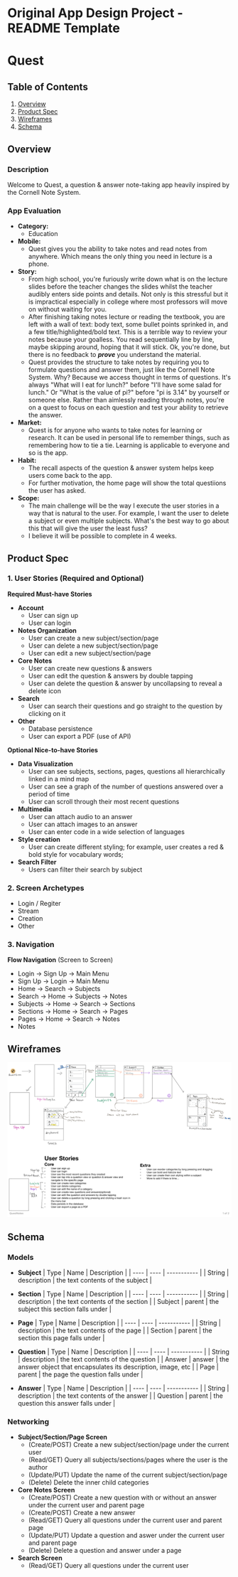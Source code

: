 Original App Design Project - README Template
===

# Quest

## Table of Contents
1. [Overview](#Overview)
1. [Product Spec](#Product-Spec)
1. [Wireframes](#Wireframes)
2. [Schema](#Schema)

## Overview

### Description
Welcome to Quest, a question & answer note-taking app heavily inspired by the Cornell Note System.

### App Evaluation
- **Category:** 
    - Education
- **Mobile:** 
    - Quest gives you the ability to take notes and read notes from anywhere. Which means the only thing you need in lecture is a phone. 
- **Story:**
    - From high school, you're furiously write down what is on the lecture slides before the teacher changes the slides whilst the teacher audibly enters side points and details. Not only is this stressful but it is impractical especially in college where most professors will move on without waiting for you.
    - After finishing taking notes lecture or reading the textbook, you are left with a wall of text: body text, some bullet points sprinked in, and a few title/highlighted/bold text. This is a terrible way to review your notes because your goalless. You read sequentially line by line, maybe skipping around, hoping that it will stick. Ok, you're done, but there is no feedback to ***prove*** you understand the material.
    - Quest provides the structure to take notes by requiring you to formulate questions and answer them, just like the Cornell Note System. Why? Because we access thought in terms of questions. It's always "What will I eat for lunch?" before "I'll have some salad for lunch." Or "What is the value of pi?" before "pi is 3.14" by yourself or someone else. Rather than aimlessly reading through notes, you're on a quest to focus on each question and test your ability to retrieve the answer.
- **Market:**
    - Quest is for anyone who wants to take notes for learning or research. It can be used in personal life to remember things, such as remembering how to tie a tie. Learning is applicable to everyone and so is the app.
- **Habit:**
    - The recall aspects of the question & answer system helps keep users come back to the app. 
    - For further motivation, the home page will show the total questiions the user has asked.
- **Scope:**
    - The main challenge will be the way I execute the user stories in a way that is natural to the user. For example, I want the user to delete a subject or even multiple subjects. What's the best way to go about this that will give the user the least fuss? 
    - I believe it will be possible to complete in 4 weeks. 

## Product Spec

### 1. User Stories (Required and Optional)

**Required Must-have Stories**

* **Account**
  * User can sign up
  * User can login
* **Notes Organization**
  * User can create a new subject/section/page
  * User can delete a new subject/section/page
  * User can edit a new subject/section/page
* **Core Notes**
  * User can create new questions & answers
  * User can edit the question & answers by double tapping
  * User can delete the question & answer by uncollapsing to reveal a delete icon
* **Search**
  * User can search their questions and go straight to the question by clicking on it
* **Other**
  * Database persistence
  * User can export a PDF (use of API)

**Optional Nice-to-have Stories**
* **Data Visualization**
    * User can see subjects, sections, pages, questions all hierarchically linked in a mind map
    * User can see a graph of the number of questions answered over a period of time
    * User can scroll through their most recent questions
* **Multimedia**
    *  User can attach audio to an answer
    *  User can attach images to an answer
    *  User can enter code in a wide selection of languages
* **Style creation**
    * User can create different styling; for example, user creates a red & bold style for vocabulary words;
* **Search Filter**
    * Users can filter their search by subject

### 2. Screen Archetypes

* Login / Regiter
* Stream
* Creation
* Other
    

### 3. Navigation 

**Flow Navigation** (Screen to Screen)
* Login
  -> Sign Up
  -> Main Menu
* Sign Up
  -> Login
  -> Main Menu
* Home
  -> Search
  -> Subjects
* Search
  -> Home
  -> Subjects
  -> Notes
* Subjects
  -> Home
  -> Search
  -> Sections
* Sections
  -> Home
  -> Search
  -> Pages
* Pages
  -> Home
  -> Search
  -> Notes
* Notes
  

## Wireframes

<img src="https://github.com/darrylkid/Quest/blob/master/Quest_Wireframe.png"/>

## Schema 
### Models
* **Subject**
    | Type | Name | Description |
    | ---- | ---- | ----------- |
    | String | description | the text contents of the subject |

* **Section**
    | Type | Name | Description |
    | ---- | ---- | ----------- |
    | String | description | the text contents of the section | 
    | Subject | parent | the subject this section falls under |
* **Page**
    | Type | Name | Description |
    | ---- | ---- | ----------- |
    | String | description | the text contents of the page |
    | Section | parent | the section this page falls under | 
* **Question**
    | Type | Name | Description |
    | ---- | ---- | ----------- |
    | String | description | the text contents of the question |
    | Answer | answer | the answer object that encapsulates its description, image, etc |
    | Page | parent | the page the question falls under |
* **Answer**
    | Type | Name | Description |
    | ---- | ---- | ----------- |
    | String | description | the text contents of the answer |
    | Question | parent | the question this answer falls under | 
### Networking
- **Subject/Section/Page Screen**
     - (Create/POST) Create a new subject/section/page under the current user
     - (Read/GET) Query all subjects/sections/pages where the user is the author
     - (Update/PUT) Update the name of the current subject/section/page
     - (Delete) Delete the inner child categories
- **Core Notes Screen**
    - (Create/POST) Create a new question with or without an answer under the current user and parent page
    - (Create/POST) Create a new answer
    - (Read/GET) Query all questions under the current user and parent page
    - (Update/PUT) Update a question and aswer under the current user and parent page
    - (Delete) Delete a question and answer under a page
- **Search Screen**
    - (Read/GET) Query all questions under the current user

